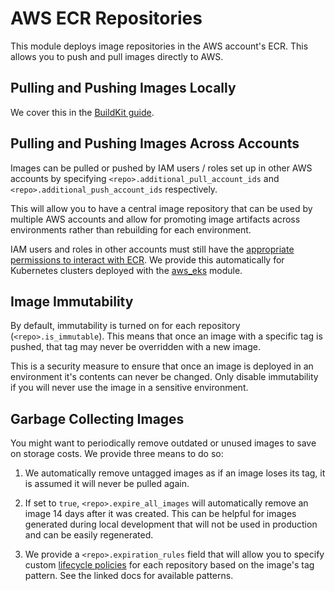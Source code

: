 # AWS ECR Repositories

This module deploys image repositories in the AWS account's ECR. This allows you to push and pull images
directly to AWS.

## Pulling and Pushing Images Locally

We cover this in the [BuildKit guide](/main/guides/addons/buildkit/installing).

## Pulling and Pushing Images Across Accounts

Images can be pulled or pushed by IAM users / roles set up in other AWS accounts by specifying `<repo>.additional_pull_account_ids`
and `<repo>.additional_push_account_ids` respectively.

This will allow you to have a central image repository that can be used by multiple AWS accounts and allow for promoting 
image artifacts across environments rather than rebuilding for each environment.

IAM users and roles in other accounts must still have the 
[appropriate permissions to interact with ECR](https://docs.aws.amazon.com/AmazonECR/latest/userguide/repository-policy-examples.html). 
We provide this automatically for Kubernetes clusters deployed with the [aws_eks](/main/reference/infrastructure-modules/direct/aws/aws_eks)
module.

## Image Immutability

By default, immutability is turned on for each repository (`<repo>.is_immutable`). This means that once
an image with a specific tag is pushed, that tag may never be overridden with a new image. 

This is a security measure to ensure that once an image is deployed in an environment it's contents can
never be changed. Only disable immutability if you will never use the image in a sensitive environment.

## Garbage Collecting Images

You might want to periodically remove outdated or unused images to save on storage costs. We provide
three means to do so:

1. We automatically remove untagged images as if an image loses its tag, it is assumed it will never be pulled again.

1. If set to `true`, `<repo>.expire_all_images` will automatically remove an image 14 days after it was created. This
can be helpful for images generated during local development that will not be used in production and can be easily
regenerated.

1. We provide a `<repo>.expiration_rules` field that will allow you to specify custom 
[lifecycle policies](https://docs.aws.amazon.com/AmazonECR/latest/userguide/lpp_creation.html) for
each repository based on the image's tag pattern. See the linked docs for available patterns.

